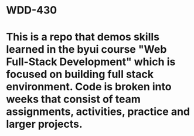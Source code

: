  # WDD-430
 
 # This is a repo that demos skills learned in the byui course "Web Full-Stack Development" which is focused on building full stack environment. Code is broken into weeks that consist of team assignments, activities, practice and larger projects.